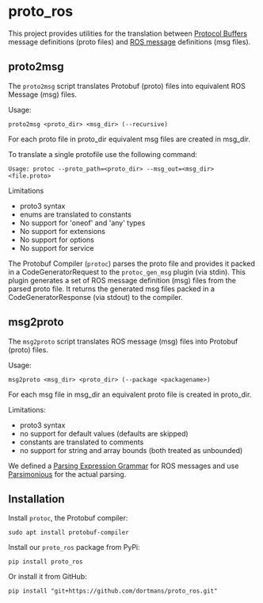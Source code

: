 # proto_ros

This project provides utilities for the translation between [Protocol Buffers](https://protobuf.dev/) message definitions (proto files) and [ROS message](https://docs.ros.org/en/rolling/Concepts/Basic/About-Interfaces.html#messages) definitions (msg files).

## proto2msg

The `proto2msg` script translates Protobuf (proto) files into equivalent ROS Message (msg) files.

Usage:
```
proto2msg <proto_dir> <msg_dir> (--recursive)
```

For each proto file in proto_dir equivalent msg files are created in msg_dir.

To translate a single protofile use the following command:
```
Usage: protoc --proto_path=<proto_dir> --msg_out=<msg_dir> <file.proto>
```

Limitations
- proto3 syntax
- enums are translated to constants
- No support for 'oneof' and 'any' types
- No support for extensions
- No support for options
- No support for service

The Protobuf Compiler (`protoc`) parses the proto file and provides it packed in a CodeGeneratorRequest to the `protoc_gen_msg` plugin (via stdin). This plugin generates a set of ROS message definition (msg) files from the parsed proto file. It returns the generated msg files packed in a CodeGeneratorResponse (via stdout) to the compiler.

## msg2proto

The `msg2proto` script translates ROS message (msg) files into Protobuf (proto) files.

Usage:
```
msg2proto <msg_dir> <proto_dir> (--package <packagename>)
```

For each msg file in msg_dir an equivalent proto file is created in proto_dir.

Limitations:
- proto3 syntax
- no support for default values (defaults are skipped)
- constants are translated to comments
- no support for string and array bounds (both treated as unbounded)

We defined a [Parsing Expression Grammar]((https://en.wikipedia.org/wiki/Parsing_expression_grammar)) for ROS messages and use [Parsimonious](https://github.com/erikrose/parsimonious) for the actual parsing.

## Installation

Install `protoc`, the Protobuf compiler:
```
sudo apt install protobuf-compiler
```

Install our `proto_ros` package from PyPi:
```
pip install proto_ros
```

Or install it from GitHub:
```
pip install "git+https://github.com/dortmans/proto_ros.git"
```



